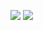 ![](https://media.tenor.com/zW6Vzn0jz_gAAAAC/halt-catch-fire-hcf.gif)
![](https://badges.lastfm.workers.dev/last-played?user=skandix)
